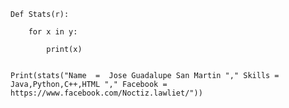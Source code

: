 	Def Stats(r):

 		for x in y:
 
   			print(x)
			
	
	Print(stats("Name  =  Jose Guadalupe San Martin "," Skills = Java,Python,C++,HTML "," Facebook = https://www.facebook.com/Noctiz.lawliet/"))
  

 




 
 

